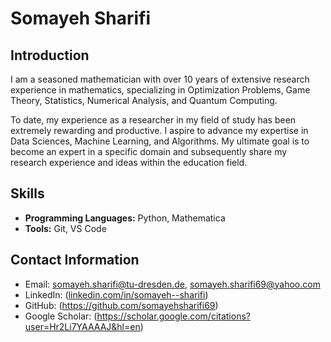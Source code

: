 
# Somayeh Sharifi

## Introduction

I am a seasoned mathematician with over 10 years of extensive research experience in mathematics, specializing in Optimization Problems, Game Theory, Statistics, Numerical Analysis, and Quantum Computing.

To date, my experience as a researcher in my field of study has been extremely rewarding and productive. I aspire to advance my expertise in Data Sciences, Machine Learning, and Algorithms. My ultimate goal is to become an expert in a specific domain and subsequently share my research experience and ideas within the education field.

## Skills

- **Programming Languages:** Python, Mathematica
- **Tools:** Git, VS Code

## Contact Information

- Email: somayeh.sharifi@tu-dresden.de, somayeh.sharifi69@yahoo.com
- LinkedIn: ([linkedin.com/in/somayeh--sharifi](https://www.linkedin.com/in/somayeh--sharifi/))
- GitHub: (https://github.com/somayehsharifi69)
- Google Scholar: (https://scholar.google.com/citations?user=Hr2Li7YAAAAJ&hl=en)

